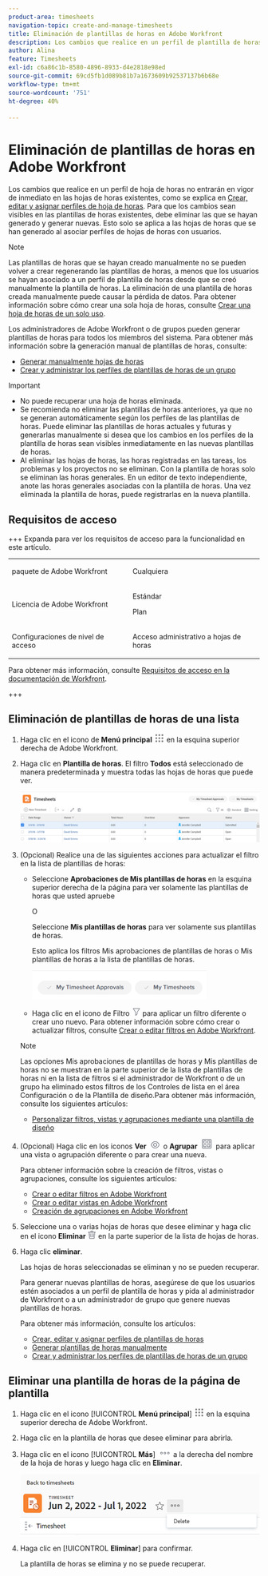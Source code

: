 ```yaml
---
product-area: timesheets
navigation-topic: create-and-manage-timesheets
title: Eliminación de plantillas de horas en Adobe Workfront
description: Los cambios que realice en un perfil de plantilla de horas no entrarán en vigor de inmediato en las plantillas existentes, como se explica en Crear, editar y asignar perfiles de plantilla de horas. Para que los cambios sean visibles en las plantillas de horas existentes, debe eliminar las que se hayan generado y generar nuevas. Esto solo se aplica a las hojas de horas que se han generado al asociar perfiles de hojas de horas con usuarios.
author: Alina
feature: Timesheets
exl-id: c6a86c1b-8580-4896-8933-d4e2818e98ed
source-git-commit: 69cd5fb1d089b81b7a1673609b92537137b6b68e
workflow-type: tm+mt
source-wordcount: '751'
ht-degree: 40%

---
```


# Eliminación de plantillas de horas en Adobe Workfront

Los cambios que realice en un perfil de hoja de horas no entrarán en vigor de inmediato en las hojas de horas existentes, como se explica en [Crear, editar y asignar perfiles de hoja de horas](../../timesheets/create-and-manage-timesheets/create-timesheet-profiles.md). Para que los cambios sean visibles en las plantillas de horas existentes, debe eliminar las que se hayan generado y generar nuevas. Esto solo se aplica a las hojas de horas que se han generado al asociar perfiles de hojas de horas con usuarios.

>[!NOTE]
>
>Las plantillas de horas que se hayan creado manualmente no se pueden volver a crear regenerando las plantillas de horas, a menos que los usuarios se hayan asociado a un perfil de plantilla de horas desde que se creó manualmente la plantilla de horas. La eliminación de una plantilla de horas creada manualmente puede causar la pérdida de datos. Para obtener información sobre cómo crear una sola hoja de horas, consulte [Crear una hoja de horas de un solo uso](../../timesheets/create-and-manage-timesheets/create-tmshts.md).

Los administradores de Adobe Workfront o de grupos pueden generar plantillas de horas para todos los miembros del sistema. Para obtener más información sobre la generación manual de plantillas de horas, consulte:

* [Generar manualmente hojas de horas](../../timesheets/create-and-manage-timesheets/manually-generate-timesheets.md)
* [Crear y administrar los perfiles de plantillas de horas de un grupo](../../administration-and-setup/manage-groups/work-with-group-objects/create-and-modify-a-groups-timesheet-profiles.md)

>[!IMPORTANT]
>
>* No puede recuperar una hoja de horas eliminada.
>* Se recomienda no eliminar las plantillas de horas anteriores, ya que no se generan automáticamente según los perfiles de las plantillas de horas. Puede eliminar las plantillas de horas actuales y futuras y generarlas manualmente si desea que los cambios en los perfiles de la plantilla de horas sean visibles inmediatamente en las nuevas plantillas de horas.
>* Al eliminar las hojas de horas, las horas registradas en las tareas, los problemas y los proyectos no se eliminan. Con la plantilla de horas solo se eliminan las horas generales. En un editor de texto independiente, anote las horas generales asociadas con la plantilla de horas. Una vez eliminada la plantilla de horas, puede registrarlas en la nueva plantilla.
>

## Requisitos de acceso

+++ Expanda para ver los requisitos de acceso para la funcionalidad en este artículo.

<table style="table-layout:auto">
 <col> 
 <col>
 <tbody> 
  <tr> 
   <td>paquete de Adobe Workfront</td> 
   <td><p>Cualquiera</p></td> 
  </tr> 
  <tr> 
   <td>Licencia de Adobe Workfront</td> 
   <td>
   <p>Estándar</p>
   <p>Plan</p></td>
  </tr> 
  <tr> 
   <td>Configuraciones de nivel de acceso</td> 
   <td><p>Acceso administrativo a hojas de horas</p> </td> 
  </tr> 
 </tbody> 
</table>

Para obtener más información, consulte [Requisitos de acceso en la documentación de Workfront](/help/quicksilver/administration-and-setup/add-users/access-levels-and-object-permissions/access-level-requirements-in-documentation.md).

+++

## Eliminación de plantillas de horas de una lista

1. Haga clic en el icono de **Menú principal** ![](assets/main-menu-icon.png) en la esquina superior derecha de Adobe Workfront.

1. Haga clic en **Plantilla de horas**. El filtro **Todos** está seleccionado de manera predeterminada y muestra todas las hojas de horas que puede ver.

   ![](assets/timesheet-list-one-timesheet-selected-nwe-350x70.png)

1. (Opcional) Realice una de las siguientes acciones para actualizar el filtro en la lista de plantillas de horas:

   * Seleccione **Aprobaciones de Mis plantillas de horas** en la esquina superior derecha de la página para ver solamente las plantillas de horas que usted apruebe

     O

     Seleccione **Mis plantillas de horas** para ver solamente sus plantillas de horas.

     Esto aplica los filtros Mis aprobaciones de plantillas de horas o Mis plantillas de horas a la lista de plantillas de horas.

     ![](assets/my-timesheet-approvals-my-timesheets-pills-on-timesheets-list-nwe-350x58.png)

   * Haga clic en el icono de Filtro ![](assets/filter-nwepng.png) para aplicar un filtro diferente o crear uno nuevo. Para obtener información sobre cómo crear o actualizar filtros, consulte [Crear o editar filtros en Adobe Workfront](../../reports-and-dashboards/reports/reporting-elements/create-filters.md).

   >[!NOTE]
   >
   >Las opciones Mis aprobaciones de plantillas de horas y Mis plantillas de horas no se muestran en la parte superior de la lista de plantillas de horas ni en la lista de filtros si el administrador de Workfront o de un grupo ha eliminado estos filtros de los Controles de lista en el área Configuración o de la Plantilla de diseño.Para obtener más información, consulte los siguientes artículos:
   >
   >   
   >   
   >   * [Personalizar filtros, vistas y agrupaciones mediante una plantilla de diseño](../../administration-and-setup/customize-workfront/use-layout-templates/customize-fvg-list-controls-layout-template.md)
   >   
   >

1. (Opcional) Haga clic en los iconos **Ver** ![](assets/view-icon.png) o **Agrupar** ![](assets/grouping.png) para aplicar una vista o agrupación diferente o para crear una nueva.

   Para obtener información sobre la creación de filtros, vistas o agrupaciones, consulte los siguientes artículos:

   * [Crear o editar filtros en Adobe Workfront](../../reports-and-dashboards/reports/reporting-elements/create-filters.md)
   * [Crear o editar vistas en Adobe Workfront](../../reports-and-dashboards/reports/reporting-elements/create-edit-views.md)
   * [Creación de agrupaciones en Adobe Workfront](../../reports-and-dashboards/reports/reporting-elements/create-groupings.md)

1. Seleccione una o varias hojas de horas que desee eliminar y haga clic en el icono **Eliminar** ![](assets/delete.png) en la parte superior de la lista de hojas de horas.

1. Haga clic **eliminar**.

   Las hojas de horas seleccionadas se eliminan y no se pueden recuperar.

   Para generar nuevas plantillas de horas, asegúrese de que los usuarios estén asociados a un perfil de plantilla de horas y pida al administrador de Workfront o a un administrador de grupo que genere nuevas plantillas de horas.

   Para obtener más información, consulte los artículos:

   * [Crear, editar y asignar perfiles de plantillas de horas](../../timesheets/create-and-manage-timesheets/create-timesheet-profiles.md)
   * [Generar plantillas de horas manualmente](../../timesheets/create-and-manage-timesheets/manually-generate-timesheets.md)
   * [Crear y administrar los perfiles de plantillas de horas de un grupo](../../administration-and-setup/manage-groups/work-with-group-objects/create-and-modify-a-groups-timesheet-profiles.md)

## Eliminar una plantilla de horas de la página de plantilla

1. Haga clic en el icono [!UICONTROL **Menú principal**] ![](assets/main-menu-icon.png) en la esquina superior derecha de Adobe Workfront.
1. Haga clic en la plantilla de horas que desee eliminar para abrirla.
1. Haga clic en el icono [!UICONTROL **Más**] ![](assets/more-icon.png) a la derecha del nombre de la hoja de horas y luego haga clic en **Eliminar**.

   ![Eliminar hoja de horas de la página de hoja de horas](assets/delete-timesheet-from-timesheet-page.png)
1. Haga clic en [!UICONTROL **Eliminar**] para confirmar.

   La plantilla de horas se elimina y no se puede recuperar.
